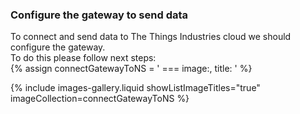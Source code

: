 ### Configure the gateway to send data

To connect and send data to The Things Industries cloud we should configure the gateway.  
To do this please follow next steps:  
{% assign connectGatewayToNS = '
    ===
        image:,
        title:
'
%}

{% include images-gallery.liquid showListImageTitles="true" imageCollection=connectGatewayToNS %}